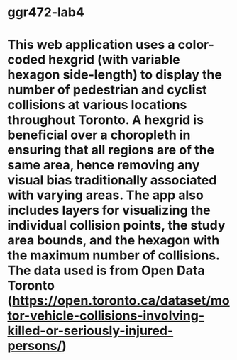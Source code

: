 # ggr472-lab4
# This web application uses a color-coded hexgrid (with variable hexagon side-length) to display the number of pedestrian and cyclist collisions at various locations throughout Toronto. A hexgrid is beneficial over a choropleth in ensuring that all regions are of the same area, hence removing any visual bias traditionally associated with varying areas. The app also includes layers for visualizing the individual collision points, the study area bounds, and the hexagon with the maximum number of collisions. The data used is from Open Data Toronto (https://open.toronto.ca/dataset/motor-vehicle-collisions-involving-killed-or-seriously-injured-persons/) 

